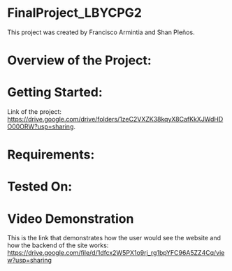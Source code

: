 # FinalProject_LBYCPG2
This project was created by Francisco Armintia and Shan Pleños.

# Overview of the Project:

# Getting Started:
Link of the project: https://drive.google.com/drive/folders/1zeC2VXZK38kqyX8CafKkXJWdHDO00ORW?usp=sharing.

# Requirements:

# Tested On:

# Video Demonstration
This is the link that demonstrates how the user would see the website and how the backend of the site works:
https://drive.google.com/file/d/1dfcx2W5PX1o9rj_rg1bpYFC96A5ZZ4Cq/view?usp=sharing


